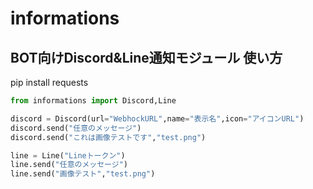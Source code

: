 # informations
BOT向けDiscord&amp;Line通知モジュール
使い方
----------------
pip install requests
```python
from informations import Discord,Line

discord = Discord(url="WebhockURL",name="表示名",icon="アイコンURL")
discord.send("任意のメッセージ")
discord.send("これは画像テストです","test.png")

line = Line("Lineトークン")
line.send("任意のメッセージ")
line.send("画像テスト","test.png")
```
